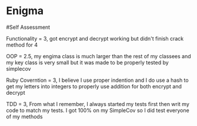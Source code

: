 # Enigma
#Self Assessment

Functionality = 3, got encrypt and decrypt working but didn't finish crack method for 4

OOP = 2.5, my engima class is much larger than the rest of my classees and my key class is very small but it was made to be properly tested by simplecov

Ruby Coverntion = 3, I believe I use proper indention and I do use a hash to get my letters into integers to properly use addition for both encrypt and decrypt

TDD = 3, From what I remember, I always started my tests first then writ my code to match my tests. I got 100% on my SimpleCov so I did test everyone of my methods
